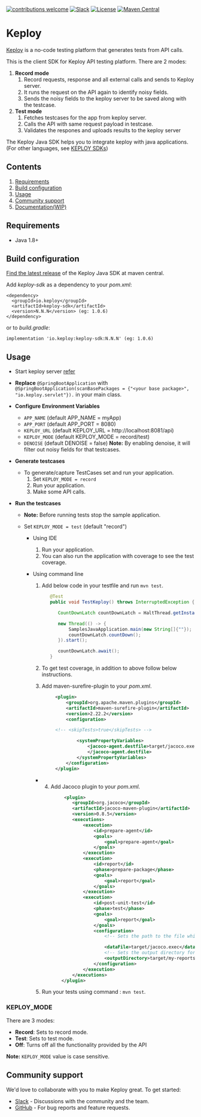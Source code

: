 [![contributions welcome](https://img.shields.io/badge/contributions-welcome-brightgreen?logo=github)](CODE_OF_CONDUCT.md)
[![Slack](.github/slack.svg)](https://join.slack.com/t/keploy/shared_invite/zt-12rfbvc01-o54cOG0X1G6eVJTuI_orSA)
[![License](.github/License-Apache_2.0-blue.svg)](https://opensource.org/licenses/Apache-2.0)
[![Maven Central](https://img.shields.io/maven-central/v/io.keploy/keploy-sdk.svg?label=Maven%20Central)](https://search.maven.org/search?q=g:%22io.keploy%22%20AND%20a:%22keploy-sdk%22)

# Keploy

[Keploy](https://keploy.io) is a no-code testing platform that generates tests from API calls.

This is the client SDK for Keploy API testing platform. There are 2 modes:
1. **Record mode**
    1. Record requests, response and all external calls and sends to Keploy server.
    2. It runs the request on the API again to identify noisy fields.
    3. Sends the noisy fields to the keploy server to be saved along with the testcase.
2. **Test mode**
    1. Fetches testcases for the app from keploy server.
    2. Calls the API with same request payload in testcase.
    3. Validates the respones and uploads results to the keploy server


The Keploy Java SDK helps you to integrate keploy with java applications. (For other languages,
see [KEPLOY SDKs](https://docs.keploy.io/application-development))

## Contents

1. [Requirements](#requirements)
2. [Build configuration](#build-configuration)
3. [Usage](#usage)
4. [Community support](#community-support)
5. [Documentation(WIP)](#documentationwip)

## Requirements

- Java 1.8+

## Build configuration

[Find the latest release](https://search.maven.org/artifact/io.keploy/keploy-sdk) of the Keploy Java SDK at maven
central.

Add *keploy-sdk* as a dependency to your *pom.xml*:

    <dependency>
      <groupId>io.keploy</groupId>
      <artifactId>keploy-sdk</artifactId>
      <version>N.N.N</version> (eg: 1.0.6)
    </dependency>

or to *build.gradle*:

    implementation 'io.keploy:keploy-sdk:N.N.N' (eg: 1.0.6)

## Usage

- Start keploy server [refer](https://github.com/keploy/keploy#start-keploy-server)

- **Replace** `@SpringBootApplication` with `@SpringBootApplication(scanBasePackages = {"<your base package>", "io.keploy.servlet"}).` in your main class.


- **Configure Environment Variables**
    - `APP_NAME`           (default APP_NAME = myApp)
    - `APP_PORT`           (default APP_PORT = 8080)
    - `KEPLOY_URL`         (default KEPLOY_URL = http://localhost:8081/api)
    - `KEPLOY_MODE`        (default KEPLOY_MODE = record/test)
    - `DENOISE`            (default DENOISE = false)
      **Note:** By enabling denoise, it will filter out noisy fields for that testcases.


- **Generate testcases**
    - To generate/capture TestCases set  and run your application.
        1. Set `KEPLOY_MODE = record`
        2. Run your application.
        3. Make some API calls.

- **Run the testcases**
    - **Note:** Before running tests stop the sample application.

    - Set `KEPLOY_MODE = test` (default "record")
        - Using IDE
            1. Run your application.
            2. You can also run the application with coverage to see the test coverage.

        - Using command line
            1. Add below code in your testfile and run `mvn test`.

               ```java
                  @Test
                  public void TestKeploy() throws InterruptedException {

                     CountDownLatch countDownLatch = HaltThread.getInstance().getCountDownLatch();

                     new Thread(() -> {
                         SamplesJavaApplication.main(new String[]{""});
                         countDownLatch.countDown();
                     }).start();

                     countDownLatch.await();
                  }
               ```     

            2. To get test coverage, in addition to above follow below instructions.

            3. Add maven-surefire-plugin to your *pom.xml*.

               ```xml 
                    <plugin>
                        <groupId>org.apache.maven.plugins</groupId>
                        <artifactId>maven-surefire-plugin</artifactId>
                        <version>2.22.2</version>
                        <configuration>

                    <!-- <skipTests>true</skipTests> -->

                            <systemPropertyVariables>
                                <jacoco-agent.destfile>target/jacoco.exec
                                </jacoco-agent.destfile>
                            </systemPropertyVariables>
                        </configuration>
                    </plugin>
               ```  
            - 4. Add Jacoco plugin to your *pom.xml*.
                  ```xml
                       <plugin>
                          <groupId>org.jacoco</groupId>
                          <artifactId>jacoco-maven-plugin</artifactId>
                          <version>0.8.5</version>
                          <executions>
                              <execution>
                                  <id>prepare-agent</id>
                                  <goals>
                                      <goal>prepare-agent</goal>
                                  </goals>
                              </execution>
                              <execution>
                                  <id>report</id>
                                  <phase>prepare-package</phase>
                                  <goals>
                                      <goal>report</goal>
                                  </goals>
                              </execution>
                              <execution>
                                  <id>post-unit-test</id>
                                  <phase>test</phase>
                                  <goals>
                                      <goal>report</goal>
                                  </goals>
                                  <configuration>
                                      <!-- Sets the path to the file which contains the execution data. -->
  
                                      <dataFile>target/jacoco.exec</dataFile>
                                      <!-- Sets the output directory for the code coverage report. -->
                                      <outputDirectory>target/my-reports</outputDirectory>
                                  </configuration>
                              </execution>
                          </executions>
                      </plugin>
                  ```
            5. Run your tests using command : `mvn test`.


### KEPLOY_MODE
There are 3 modes:
- **Record**: Sets to record mode.
- **Test**: Sets to test mode.
- **Off**: Turns off all the functionality provided by the API

**Note:** `KEPLOY_MODE` value is case sensitive.


## Community support

We'd love to collaborate with you to make Keploy great. To get started:

* [Slack](https://join.slack.com/t/keploy/shared_invite/zt-12rfbvc01-o54cOG0X1G6eVJTuI_orSA) - Discussions with the
  community and the team.
* [GitHub](https://github.com/keploy/java-sdk/issues) - For bug reports and feature requests.


